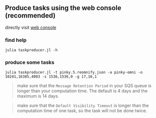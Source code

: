 
## Produce tasks using the web console (recommended)

directly visit [web console](http://130.211.134.112:5555/)


### find help

    julia taskproducer.jl -h

### produce some tasks

    julia taskproducer.jl -t pinky.5.reomnify.json -a pinky-omni -o 10241,16385,4003 -s 1536,1536,0 -g 17,16,1


> make sure that the `Message Retention Period` in your SQS queue is longer than your computation time. The default is 4 days and the maximum is 14 days.

> make sure that the `Default Visibility Timeout` is longer than the computation time of one task, so the task will not be done twice.

